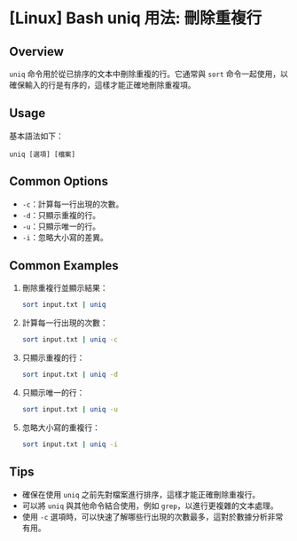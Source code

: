 # [Linux] Bash uniq 用法: 刪除重複行

## Overview
`uniq` 命令用於從已排序的文本中刪除重複的行。它通常與 `sort` 命令一起使用，以確保輸入的行是有序的，這樣才能正確地刪除重複項。

## Usage
基本語法如下：
```
uniq [選項] [檔案]
```

## Common Options
- `-c`：計算每一行出現的次數。
- `-d`：只顯示重複的行。
- `-u`：只顯示唯一的行。
- `-i`：忽略大小寫的差異。

## Common Examples
1. 刪除重複行並顯示結果：
   ```bash
   sort input.txt | uniq
   ```

2. 計算每一行出現的次數：
   ```bash
   sort input.txt | uniq -c
   ```

3. 只顯示重複的行：
   ```bash
   sort input.txt | uniq -d
   ```

4. 只顯示唯一的行：
   ```bash
   sort input.txt | uniq -u
   ```

5. 忽略大小寫的重複行：
   ```bash
   sort input.txt | uniq -i
   ```

## Tips
- 確保在使用 `uniq` 之前先對檔案進行排序，這樣才能正確刪除重複行。
- 可以將 `uniq` 與其他命令結合使用，例如 `grep`，以進行更複雜的文本處理。
- 使用 `-c` 選項時，可以快速了解哪些行出現的次數最多，這對於數據分析非常有用。